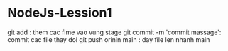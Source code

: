 # NodeJs-Lession1
git add : them cac fime vao vung stage
git commit -m 'commit massage': commit cac file thay doi
git push orinin main : day file len nhanh main